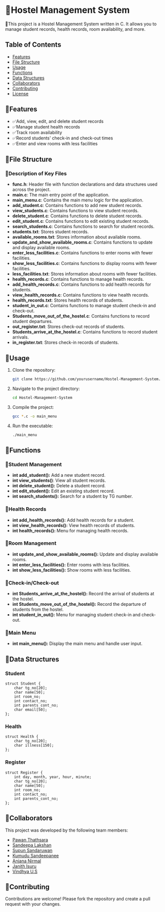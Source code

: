 # 🚀Hostel Management System

🌟This project is a Hostel Management System written in C. It allows you to manage student records, health records, room availability, and more.

## Table of Contents

- [Features](#features)
- [File Structure](#file-structure)
- [Usage](#usage)
- [Functions](#functions)
- [Data Structures](#data-structures)
- [Collaborators](#collaborators)
- [Contributing](#contributing)
- [License](#license)

## 🔰Features

- ✅Add, view, edit, and delete student records
- ✅Manage student health records
- ✅Track room availability
- ✅Record students' check-in and check-out times
- ✅Enter and view rooms with less facilities


## 🔰File Structure

### 📌Description of Key Files

- **func.h**: Header file with function declarations and data structures used across the project.
- **main.c**: The main entry point of the application.
- **main_menu.c**: Contains the main menu logic for the application.
- **add_student.c**: Contains functions to add new student records.
- **view_students.c**: Contains functions to view student records.
- **delete_student.c**: Contains functions to delete student records.
- **edit_student.c**: Contains functions to edit existing student records.
- **search_students.c**: Contains functions to search for student records.
- **students.txt**: Stores student records.
- **available_rooms.txt**: Stores information about available rooms.
- **update_and_show_available_rooms.c**: Contains functions to update and display available rooms.
- **enter_less_facilities.c**: Contains functions to enter rooms with fewer facilities.
- **show_less_facilities.c**: Contains functions to display rooms with fewer facilities.
- **less_facilities.txt**: Stores information about rooms with fewer facilities.
- **health_records.c**: Contains functions to manage health records.
- **add_health_records.c**: Contains functions to add health records for students.
- **view_health_records.c**: Contains functions to view health records.
- **health_records.txt**: Stores health records of students.
- **student_in_out.c**: Contains functions to manage student check-in and check-out.
- **Students_move_out_of_the_hostel.c**: Contains functions to record student departures.
- **out_register.txt**: Stores check-out records of students.
- **Students_arrive_at_the_hostel.c**: Contains functions to record student arrivals.
- **in_register.txt**: Stores check-in records of students.


## 🔰Usage

1. Clone the repository:
    ```sh
    git clone https://github.com/yourusername/Hostel-Management-System.git
    ```
2. Navigate to the project directory:
    ```sh
    cd Hostel-Management-System
    ```
3. Compile the project:
    ```sh
    gcc *.c -o main_menu
    ```
4. Run the executable:
    ```sh
    ./main_menu
    ```

## 🔰Functions

### 📌Student Management
- **int add_student():** Add a new student record.
- **int view_students()**: View all student records.
- **int delete_student():** Delete a student record.
- **int edit_student():** Edit an existing student record.
- **int search_students():** Search for a student by TG number.

### 📌Health Records
- **int add_health_records():** Add health records for a student.
- **int view_health_records():** View health records of students.
- **int health_records():** Menu for managing health records.

### 📌Room Management
- **int update_and_show_available_rooms():** Update and display available rooms.
- **int enter_less_facilities():** Enter rooms with less facilities.
- **int show_less_facilities():** Show rooms with less facilities.

### 📌Check-in/Check-out
- **int Students_arrive_at_the_hostel():** Record the arrival of students at the hostel.
- **int Students_move_out_of_the_hostel():** Record the departure of students from the hostel.
- **int student_in_out():** Menu for managing student check-in and check-out.

### 📌Main Menu
- **int main_menu():** Display the main menu and handle user input.

## 🔰Data Structures

### Student
```
struct Student {
    char tg_no[20];
    char name[50];
    int room_no;
    int contact_no;
    int parents_cont_no;
    char email[50];
};
```

### Health
```
struct Health {
    char tg_no[20];
    char illness[150];
};
```

### Register
```
struct Register {
    int day, month, year, hour, minute;
    char tg_no[20];
    char name[50];
    int room_no;
    int contact_no;
    int parents_cont_no;
};
```
## 🔰Collaborators

This project was developed by the following team members:

- [Pawan Thathsara](https://github.com/pawanthathsara987)
- [Sandeepa Lakshan](https://github.com/sandeepal513)
- [Supun Sandaruwan](https://github.com/KPGSSandaruwan)
- [Kumudu Sandeepanee](https://github.com/kumudusandeepanee)
- [Anjana Nirmal](https://github.com/Anjana-Nirmal)
- [Janith Isuru](https://github.com/JanithIsu)
- [Vindhya U.S](https://github.com/Vindhya-us)

## 🔰Contributing

Contributions are welcome! Please fork the repository and create a pull request with your changes.